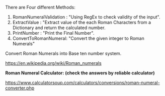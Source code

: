 There are Four different Methods:

1. RomanNumeralValidation : "Using RegEx to check validity of the input".
2. ExtractValue : "Extract value of the each Roman Characters from a Dictionary and return the calculated number.
3. PrintNumber : "Print the Final Number".
4. ConvertToRomanNumeral: "Convert the given integer to Roman Numerals"

Convert Roman Numerals into Base ten number system.

https://en.wikipedia.org/wiki/Roman_numerals

**Roman Numeral Calculator: (check the answers by reliable calculator)**

https://www.calculatorsoup.com/calculators/conversions/roman-numeral-converter.php
